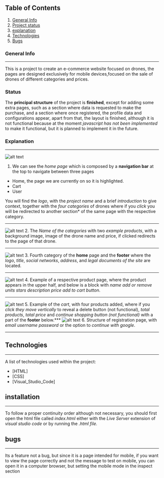 ## Table of Contents
1. [General Info](#general-info)
2. [Project status](#status)
3. [explanation](#explanation)
4. [Technologies](#Technologies)
5. [Bugs](#bugs)

### General Info
***
This is a project to create an e-commerce website focused on drones, the pages are designed exclusively for mobile devices,focused on the sale of drones of different categories and prices.
### Status
The **principal structure** of the project is **finished**, except for adding some extra pages, such as a section where data is requested to make the purchase, and a section where once registered, the profile data and configurations appear, apart from that, the layout is finished, although it is not functional because at the moment *javascript has not been implemented* to make it functional, but it is planned to implement it in the future.
### Explanation
***
![alt text](image.png)
1. We can see the *home page* which is composed by a **navigation bar** at the top to navigate between three pages 
* Home, the page we are currently on so it is highlighted.
* Cart
* User

You will find the *logo*, with the *project name* and a brief *introduction* to give context, together with the *four categories* of drones where if you *click* you will be redirected to another section* of the same page with the respective category.
***
![alt text](image-1.png)
2. The *Name of the categories* with two *example products*, with a background image, image of the drone name and price, if clicked redirects to the page of that drone.
***
![alt text](image-2.png)
3. Fourth category of the **home** page and the **footer** where the *logo*, *title*, *social networks*, *address*, and *legal documents of the site* are located.
***
![alt text](image-3.png)
4. Example of a respective product page, where the product appears in the upper half, and below is a block with *name* *add or remove units* *stars* *description* *price* *add to cart button*.
***
![alt text](image-4.png)
5. Example of the *cart*, with four products added, where if you *click they move vertically* to reveal a delete button (not functional), *total products*, *total price* and *continue shopping button (not functional)* with a part of the **footer** below.***
![alt text](image-5.png)
6. Structure of registration page, with *email* *username* *password* or the option to *continue with google*.
***
## Technologies
***
A list of technologies used within the project:
* [HTML]
* [CSS]
* [Visual_Studio_Code]
## installation
***
To follow a proper continuity order although not necessary, you should first open the html file called *index.html* either with the *Live Server* extension of *visual studio code* or by running the *.html file.*

## bugs
***
Its a feature not a bug, but since it is a page intended for mobile, if you want to view the page correctly and not the message to test on mobile, you can open it in a computer browser, but setting the mobile mode in the inspect section
